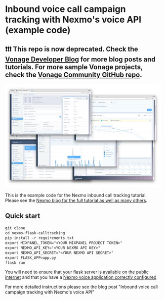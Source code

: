 # Inbound voice call campaign tracking with Nexmo's voice API (example code)

## ❗❗❗ **This repo is now deprecated. Check the [Vonage Developer Blog](https://developer.vonage.com/en/blog) for more blog posts and tutorials. For more sample Vonage projects, check the [Vonage Community GitHub repo](https://github.com/Vonage-Community).**

![Mixpanel screenshot](mixpanel.png)

This is the example code for the Nexmo inbound call tracking tutorial.
Please see the [Nexmo blog for the full tutorial as well as many others](https://nexmo.com/blog).

## Quick start

    git clone
    cd nexmo-flask-calltracking
    pip install -r requirements.txt
    export MIXPANEL_TOKEN="<YOUR MIXPANEL PROJECT TOKEN>"
    export NEXMO_API_KEY="<YOUR NEXMO API KEY>"
    export NEXMO_API_SECRET="<YOUR NEXMO API SECRET>"
    export FLASK_APP=app.py
    flask run

You will need to ensure that your flask server
[is available on the public internet](https://www.nexmo.com/blog/2017/07/04/local-development-nexmo-ngrok-tunnel-dr/)
and that you have a [Nexmo voice application correctly configured](https://www.nexmo.com/blog/2017/06/29/voice-application-management-easier/)

For more detailed instructions please see the blog post "Inbound voice call campaign tracking with Nexmo's voice API"
